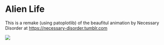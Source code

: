 
# Alien Life

This is a remake (using patoplotlib) of the beaufitul animation by Necessary
Disorder at https://necessary-disorder.tumblr.com

![](alien-life.gif)
